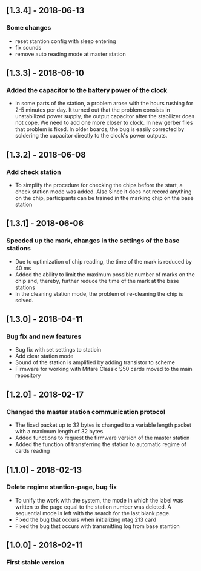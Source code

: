 ## [1.3.4] - 2018-06-13
### Some changes
- reset stantion config with sleep entering
- fix sounds
- remove auto reading mode at master station

## [1.3.3] - 2018-06-10
### Added the capacitor to the battery power of the clock
- In some parts of the station, a problem arose with the hours rushing for 2-5 minutes per day. It turned out that the problem consists in unstabilized power supply, the output capacitor after the stabilizer does not cope. We need to add one more closer to clock. In new gerber files that problem is fixed. In older boards, the bug is easily corrected by soldering the capacitor directly to the clock's power outputs.

## [1.3.2] - 2018-06-08
### Add check station
- To simplify the procedure for checking the chips before the start, a check station mode was added. Also Since it does not record anything on the chip, participants can be trained in the marking chip on the base station

## [1.3.1] - 2018-06-06
### Speeded up the mark, changes in the settings of the base stations
- Due to optimization of chip reading, the time of the mark is reduced by 40 ms
- Added the ability to limit the maximum possible number of marks on the chip and, thereby, further reduce the time of the mark at the base stations
- In the cleaning station mode, the problem of re-cleaning the chip is solved.

## [1.3.0] - 2018-04-11
### Bug fix and new features
- Bug fix with set settings to statioin
- Add clear station mode
- Sound of the station is amplified by adding transistor to scheme
- Firmware for working with Mifare Classic S50 cards moved to the main repository

## [1.2.0] - 2018-02-17
### Changed the master station communication protocol
- The fixed packet up to 32 bytes is changed to a variable length packet with a maximum length of 32 bytes.
- Added functions to request the firmware version of the master station
- Added the function of transferring the station to automatic regime of cards reading

## [1.1.0] - 2018-02-13
### Delete regime stantion-page, bug fix
- To unify the work with the system, the mode in which the label was written to the page equal to the station number was deleted. A sequential mode is left with the search for the last blank page.
- Fixed the bug that occurs when initializing ntag 213 card
- Fixed the bug thst occurs with transmitting log from base stantion

## [1.0.0] - 2018-02-11
### First stable version